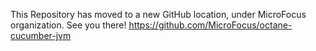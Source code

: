 This Repository has moved to a new GitHub location, under MicroFocus organization. See you there!
https://github.com/MicroFocus/octane-cucumber-jvm
